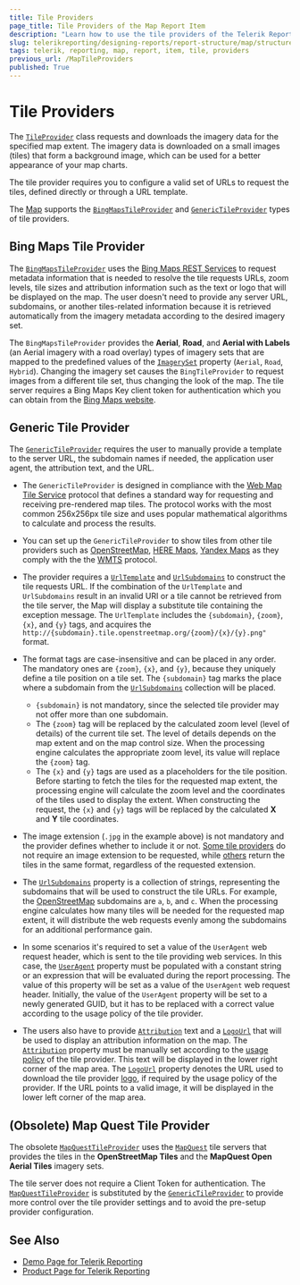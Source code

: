 ```yaml
---
title: Tile Providers
page_title: Tile Providers of the Map Report Item
description: "Learn how to use the tile providers of the Telerik Reporting Map report item."
slug: telerikreporting/designing-reports/report-structure/map/structure/tile-providers
tags: telerik, reporting, map, report, item, tile, providers
previous_url: /MapTileProviders
published: True
---
```


# Tile Providers

The [`TileProvider`](/reporting/api/Telerik.Reporting.TileProvider) class requests and downloads the imagery data for the specified map extent. The imagery data is downloaded on a small images (tiles) that form a background image, which can be used for a better appearance of your map charts. 

The tile provider requires you to configure a valid set of URLs to request the tiles, defined directly or through a URL template. 

The [Map](/reporting/api/Telerik.Reporting.Map) supports the [`BingMapsTileProvider`](/reporting/api/Telerik.Reporting.BingMapsTileProvider) and [`GenericTileProvider`](/reporting/api/Telerik.Reporting.GenericTileProvider) types of tile providers. 

## Bing Maps Tile Provider

The [`BingMapsTileProvider`](/reporting/api/Telerik.Reporting.BingMapsTileProvider) uses the [Bing Maps REST Services](http://msdn.microsoft.com/en-us/library/ff701713.aspx) to request metadata information that is needed to resolve the tile requests URLs, zoom levels, tile sizes and attribution information such as the text or logo that will be displayed on the map. The user doesn't need to provide any server URL, subdomains, or another tiles-related information because it is retrieved automatically from the imagery metadata according to the desired imagery set. 

The `BingMapsTileProvider` provides the **Aerial**, **Road**, and **Aerial with Labels** (an Aerial imagery with a road overlay) types of imagery sets that are mapped to the predefined values of the [`ImagerySet`](/reporting/api/Telerik.Reporting.ImagerySet) property (`Aerial`, `Road`, `Hybrid`). Changing the imagery set causes the `BingTileProvider` to request images from a different tile set, thus changing the look of the map. The tile server requires a Bing Maps Key client token for authentication which you can obtain from the [Bing Maps website](http://www.microsoft.com/maps/create-a-bing-maps-key.aspx). 

## Generic Tile Provider

The [`GenericTileProvider`](/reporting/api/Telerik.Reporting.GenericTileProvider) requires the user to manually provide a template to the server URL, the subdomain names if needed, the application user agent, the attribution text, and the URL. 

* The `GenericTileProvider` is designed in compliance with the [Web Map Tile Service](http://en.wikipedia.org/wiki/Web_Map_Tile_Service) protocol that defines a standard way for requesting and receiving pre-rendered map tiles. The protocol works with the most common 256x256px tile size and uses popular mathematical algorithms to calculate and process the results. 
* You can set up the `GenericTileProvider` to show tiles from other tile providers such as [OpenStreetMap](http://www.openstreetmap.org), [HERE Maps](http://here.com/), [Yandex Maps](http://maps.yandex.com) as they comply with the the [WMTS](http://en.wikipedia.org/wiki/Web_Map_Tile_Service) protocol. 
* The provider requires a [`UrlTemplate`](/reporting/api/Telerik.Reporting.GenericTileProvider#Telerik_Reporting_GenericTileProvider_UrlTemplate) and [`UrlSubdomains`](/reporting/api/Telerik.Reporting.GenericTileProvider#Telerik_Reporting_GenericTileProvider_UrlSubdomains) to construct the tile requests URL. If the combination of the `UrlTemplate` and `UrlSubdomains` result in an invalid URI or a tile cannot be retrieved from the tile server, the Map will display a substitute tile containing the exception message. The `UrlTemplate` includes the `{subdomain}`, `{zoom}`, `{x}`, and `{y}` tags, and acquires the `http://{subdomain}.tile.openstreetmap.org/{zoom}/{x}/{y}.png"` format. 
* The format tags are case-insensitive and can be placed in any order. The mandatory ones are `{zoom}`, `{x}`, and `{y}`, because they uniquely define a tile position on a tile set. The `{subdomain}` tag marks the place where a subdomain from the [`UrlSubdomains`](/reporting/api/Telerik.Reporting.GenericTileProvider#Telerik_Reporting_GenericTileProvider_UrlSubdomains) collection will be placed. 

	* `{subdomain}` is not mandatory, since the selected tile provider may not offer more than one subdomain. 
	* The `{zoom}` tag will be replaced by the calculated zoom level (level of details) of the current tile set. The level of details depends on the map extent and on the map control size. When the processing engine calculates the appropriate zoom level, its value will replace the `{zoom}` tag. 
	* The `{x}` and `{y}` tags are used as a placeholders for the tile position. Before starting to fetch the tiles for the requested map extent, the processing engine will calculate the zoom level and the coordinates of the tiles used to display the extent. When constructing the request, the `{x}` and `{y}` tags will be replaced by the calculated __X__ and __Y__ tile coordinates. 

* The image extension (`.jpg` in the example above) is not mandatory and the provider defines whether to include it or not. [Some tile providers](http://maptile.maps.svc.ovi.com/maptiler/maptile/newest/normal.day/2/2/1/256/png8) do not require an image extension to be requested, while [others](http://otile2.mqcdn.com/tiles/1.0.0/map/2/2/1.gif) return the tiles in the same format, regardless of the requested extension. 
* The [`UrlSubdomains`](/reporting/api/Telerik.Reporting.GenericTileProvider#Telerik_Reporting_GenericTileProvider_UrlSubdomains) property is a collection of strings, representing the subdomains that will be used to construct the tile URLs. For example, the [OpenStreetMap](http://www.openstreetmap.com/) subdomains are `a`, `b`, and `c`. When the processing engine calculates how many tiles will be needed for the requested map extent, it will distribute the web requests evenly among the subdomains for an additional performance gain. 
* In some scenarios it's required to set a value of the `UserAgent` web request header, which is sent to the tile providing web services. In this case, the [`UserAgent`](/reporting/api/Telerik.Reporting.GenericTileProvider#Telerik_Reporting_GenericTileProvider_UserAgent) property must be populated with a constant string or an expression that will be evaluated during the report processing. The value of this property will be set as a value of the `UserAgent` web request header. Initially, the value of the `UserAgent` property will be set to a newly generated GUID, but it has to be replaced with a correct value according to the usage policy of the tile provider. 
* The users also have to provide [`Attribution`](/reporting/api/Telerik.Reporting.GenericTileProvider#Telerik_Reporting_GenericTileProvider_Attribution) text and a [`LogoUrl`](/reporting/api/Telerik.Reporting.GenericTileProvider#Telerik_Reporting_GenericTileProvider_LogoUrl) that will be used to display an attribution information on the map. The [`Attribution`](/reporting/api/Telerik.Reporting.GenericTileProvider#Telerik_Reporting_GenericTileProvider_Attribution) property must be manually set according to the [usage policy](http://wiki.openstreetmap.org/wiki/Legal_FAQ) of the tile provider. This text will be displayed in the lower right corner of the map area. The [`LogoUrl`](/reporting/api/Telerik.Reporting.GenericTileProvider#Telerik_Reporting_GenericTileProvider_LogoUrl) property denotes the URL used to download the tile provider [logo](http://wiki.openstreetmap.org/w/images/thumb/7/79/Public-images-osm_logo.svg/32px-Public-images-osm_logo.svg.png), if required by the usage policy of the provider. If the URL points to a valid image, it will be displayed in the lower left corner of the map area. 

## (Obsolete) Map Quest Tile Provider

The obsolete [`MapQuestTileProvider`](/reporting/api/Telerik.Reporting.MapQuestTileProvider) uses the [`MapQuest`](http://www.mapquest.com/) tile servers that provides the tiles in the **OpenStreetMap Tiles** and the **MapQuest Open Aerial Tiles** imagery sets. 

The tile server does not require a Client Token for authentication. The [`MapQuestTileProvider`](/reporting/api/Telerik.Reporting.MapQuestTileProvider) is substituted by the [`GenericTileProvider`](/reporting/api/Telerik.Reporting.GenericTileProvider) to provide more control over the tile provider settings and to avoid the pre-setup provider configuration. 

## See Also 

* [Demo Page for Telerik Reporting](https://demos.telerik.com/reporting) 
* [Product Page for Telerik Reporting](https://www.telerik.com/products/reporting)
